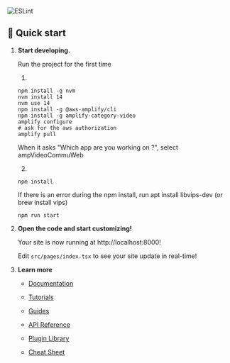 ![ESLint](https://github.com/trackit/amplify-video-community/actions/workflows/lint.yml/badge.svg)

## 🚀 Quick start

1.  **Start developing.**

    Run the project for the first time

    1)
    ```shell
    npm install -g nvm
    nvm install 14
    nvm use 14
    npm install -g @aws-amplify/cli
    npm install -g amplify-category-video
    amplify configure
    # ask for the aws authorization
    amplify pull
    ```
    When it asks "Which app are you working on ?", select ampVideoCommuWeb

    2)
    ```shell
    npm install
    ```
    If there is an error during the npm install, run apt install libvips-dev (or brew install vips)


    ```shell
    npm run start
    ```
    

2.  **Open the code and start customizing!**

    Your site is now running at http://localhost:8000!

    Edit `src/pages/index.tsx` to see your site update in real-time!

3.  **Learn more**

    -   [Documentation](https://www.gatsbyjs.com/docs/?utm_source=starter&utm_medium=readme&utm_campaign=minimal-starter)

    -   [Tutorials](https://www.gatsbyjs.com/tutorial/?utm_source=starter&utm_medium=readme&utm_campaign=minimal-starter)

    -   [Guides](https://www.gatsbyjs.com/tutorial/?utm_source=starter&utm_medium=readme&utm_campaign=minimal-starter)

    -   [API Reference](https://www.gatsbyjs.com/docs/api-reference/?utm_source=starter&utm_medium=readme&utm_campaign=minimal-starter)

    -   [Plugin Library](https://www.gatsbyjs.com/plugins?utm_source=starter&utm_medium=readme&utm_campaign=minimal-starter)

    -   [Cheat Sheet](https://www.gatsbyjs.com/docs/cheat-sheet/?utm_source=starter&utm_medium=readme&utm_campaign=minimal-starter)
